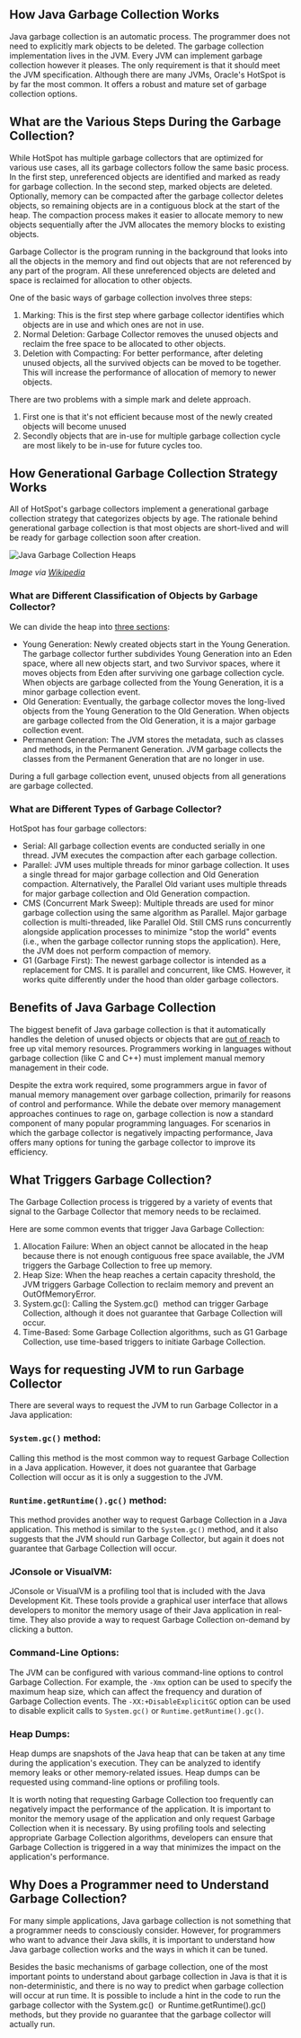 How Java Garbage Collection Works
---------------------------------

Java garbage collection is an automatic process. The programmer does not need to explicitly mark objects to be deleted. The garbage collection implementation lives in the JVM. Every JVM can implement garbage collection however it pleases. The only requirement is that it should meet the JVM specification. Although there are many JVMs, Oracle's HotSpot is by far the most common. It offers a robust and mature set of garbage collection options.

What are the Various Steps During the Garbage Collection?
---------------------------------------------------------

While HotSpot has multiple garbage collectors that are optimized for various use cases, all its garbage collectors follow the same basic process. In the first step, unreferenced objects are identified and marked as ready for garbage collection. In the second step, marked objects are deleted. Optionally, memory can be compacted after the garbage collector deletes objects, so remaining objects are in a contiguous block at the start of the heap. The compaction process makes it easier to allocate memory to new objects sequentially after the JVM allocates the memory blocks to existing objects.

Garbage Collector is the program running in the background that looks into all the objects in the memory and find out objects that are not referenced by any part of the program. All these unreferenced objects are deleted and space is reclaimed for allocation to other objects.

One of the basic ways of garbage collection involves three steps:

1.  Marking: This is the first step where garbage collector identifies which objects are in use and which ones are not in use.
2.  Normal Deletion: Garbage Collector removes the unused objects and reclaim the free space to be allocated to other objects.
3.  Deletion with Compacting: For better performance, after deleting unused objects, all the survived objects can be moved to be together. This will increase the performance of allocation of memory to newer objects.

There are two problems with a simple mark and delete approach.

1.  First one is that it's not efficient because most of the newly created objects will become unused
2.  Secondly objects that are in-use for multiple garbage collection cycle are most likely to be in-use for future cycles too.

How Generational Garbage Collection Strategy Works
--------------------------------------------------

All of HotSpot's garbage collectors implement a generational garbage collection strategy that categorizes objects by age. The rationale behind generational garbage collection is that most objects are short-lived and will be ready for garbage collection soon after creation.

![Java Garbage Collection Heaps](https://stackify.com/wp-content/uploads/2017/05/Java-Garbage-Collection.png)

*Image via [Wikipedia](https://de.wikipedia.org/wiki/Datei:JavaGCgenerations.png)*

### What are Different Classification of Objects by Garbage Collector?

We can divide the heap into [three sections](https://plumbr.eu/handbook/garbage-collection-in-java):

-   Young Generation: Newly created objects start in the Young Generation. The garbage collector further subdivides Young Generation into an Eden space, where all new objects start, and two Survivor spaces, where it moves objects from Eden after surviving one garbage collection cycle. When objects are garbage collected from the Young Generation, it is a minor garbage collection event.
-   Old Generation: Eventually, the garbage collector moves the long-lived objects from the Young Generation to the Old Generation. When objects are garbage collected from the Old Generation, it is a major garbage collection event.
-   Permanent Generation: The JVM stores the metadata, such as classes and methods, in the Permanent Generation. JVM garbage collects the classes from the Permanent Generation that are no longer in use.

During a full garbage collection event, unused objects from all generations are garbage collected.

### What are Different Types of Garbage Collector?

HotSpot has four garbage collectors:

-   Serial: All garbage collection events are conducted serially in one thread. JVM executes the compaction after each garbage collection.
-   Parallel: JVM uses multiple threads for minor garbage collection. It uses a single thread for major garbage collection and Old Generation compaction. Alternatively, the Parallel Old variant uses multiple threads for major garbage collection and Old Generation compaction.
-   CMS (Concurrent Mark Sweep): Multiple threads are used for minor garbage collection using the same algorithm as Parallel. Major garbage collection is multi-threaded, like Parallel Old. Still CMS runs concurrently alongside application processes to minimize "stop the world" events (i.e., when the garbage collector running stops the application). Here, the JVM does not perform compaction of memory.
-   G1 (Garbage First): The newest garbage collector is intended as a replacement for CMS. It is parallel and concurrent, like CMS. However, it works quite differently under the hood than older garbage collectors.

Benefits of Java Garbage Collection
-----------------------------------

The biggest benefit of Java garbage collection is that it automatically handles the deletion of unused objects or objects that are [out of reach](http://beginnersbook.com/2013/04/java-garbage-collection/) to free up vital memory resources. Programmers working in languages without garbage collection (like C and C++) must implement manual memory management in their code.

Despite the extra work required, some programmers argue in favor of manual memory management over garbage collection, primarily for reasons of control and performance. While the debate over memory management approaches continues to rage on, garbage collection is now a standard component of many popular programming languages. For scenarios in which the garbage collector is negatively impacting performance, Java offers many options for tuning the garbage collector to improve its efficiency.

What Triggers Garbage Collection?
---------------------------------

The Garbage Collection process is triggered by a variety of events that signal to the Garbage Collector that memory needs to be reclaimed.

Here are some common events that trigger Java Garbage Collection:

1.  Allocation Failure: When an object cannot be allocated in the heap because there is not enough contiguous free space available, the JVM triggers the Garbage Collection to free up memory.
2.  Heap Size: When the heap reaches a certain capacity threshold, the JVM triggers Garbage Collection to reclaim memory and prevent an OutOfMemoryError.
3.  System.gc(): Calling the System.gc()  method can trigger Garbage Collection, although it does not guarantee that Garbage Collection will occur.
4.  Time-Based: Some Garbage Collection algorithms, such as G1 Garbage Collection, use time-based triggers to initiate Garbage Collection.

Ways for requesting JVM to run Garbage Collector
------------------------------------------------

There are several ways to request the JVM to run Garbage Collector in a Java application:

### `System.gc()` method:

Calling this method is the most common way to request Garbage Collection in a Java application. However, it does not guarantee that Garbage Collection will occur as it is only a suggestion to the JVM.

### `Runtime.getRuntime().gc()` method:

This method provides another way to request Garbage Collection in a Java application. This method is similar to the `System.gc()` method, and it also suggests that the JVM should run Garbage Collector, but again it does not guarantee that Garbage Collection will occur.

### JConsole or VisualVM:

JConsole or VisualVM is a profiling tool that is included with the Java Development Kit. These tools provide a graphical user interface that allows developers to monitor the memory usage of their Java application in real-time. They also provide a way to request Garbage Collection on-demand by clicking a button.

### Command-Line Options:

The JVM can be configured with various command-line options to control Garbage Collection. For example, the `-Xmx` option can be used to specify the maximum heap size, which can affect the frequency and duration of Garbage Collection events. The `-XX:+DisableExplicitGC` option can be used to disable explicit calls to `System.gc()` or `Runtime.getRuntime().gc()`.

### Heap Dumps:

Heap dumps are snapshots of the Java heap that can be taken at any time during the application's execution. They can be analyzed to identify memory leaks or other memory-related issues. Heap dumps can be requested using command-line options or profiling tools.

It is worth noting that requesting Garbage Collection too frequently can negatively impact the performance of the application. It is important to monitor the memory usage of the application and only request Garbage Collection when it is necessary. By using profiling tools and selecting appropriate Garbage Collection algorithms, developers can ensure that Garbage Collection is triggered in a way that minimizes the impact on the application's performance.

Why Does a Programmer need to Understand Garbage Collection?
------------------------------------------------------------

For many simple applications, Java garbage collection is not something that a programmer needs to consciously consider. However, for programmers who want to advance their Java skills, it is important to understand how Java garbage collection works and the ways in which it can be tuned.

Besides the basic mechanisms of garbage collection, one of the most important points to understand about garbage collection in Java is that it is non-deterministic, and there is no way to predict when garbage collection will occur at run time. It is possible to include a hint in the code to run the garbage collector with the System.gc()  or Runtime.getRuntime().gc()  methods, but they provide no guarantee that the garbage collector will actually run.
